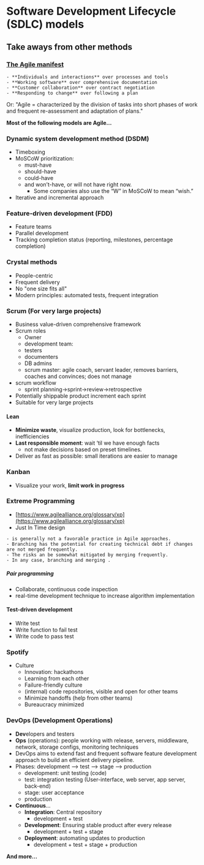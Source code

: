 # Software Development Lifecycle (SDLC) models

## Take aways from other methods

### [The Agile manifest](https://agilemanifesto.org/)

```{admonition} Values
- **Individuals and interactions** over processes and tools
- **Working software** over comprehensive documentation
- **Customer collaboration** over contract negotiation
- **Responding to change** over following a plan
```

Or:
"Agile = characterized by the division of tasks into short phases of work and frequent re-assessment and adaptation of plans."

**Most of the following models are Agile...**

### Dynamic system development method (DSDM)

- Timeboxing
- MoSCoW prioritization:
    - must-have
    - should-have
    - could-have
    - and won’t-have, or will not have right now.
        - Some companies also use the “W” in MoSCoW to mean “wish.”
- Iterative and incremental approach

### Feature-driven development (FDD)

- Feature teams
- Parallel development
- Tracking completion status (reporting, milestones, percentage completion)

### Crystal methods

- People-centric
- Frequent delivery
- No "one size fits all"
- Modern principles: automated tests, frequent integration

### Scrum (For very large projects)

- Business value-driven comprehensive framework
- Scrum roles
    - Owner
    - development team:
    - testers
    - documenters
    - DB admins
    - scrum master: agile coach, servant leader, removes barriers, coaches and convinces; does not manage
- scrum workflow
    - sprint planning->sprint->review->retrospective
- Potentially shippable product increment each sprint
- Suitable for very large projects

#### Lean

- **Minimize waste**, visualize production, look for bottlenecks, inefficiencies
- **Last responsible moment**: wait ‘til we have enough facts
    - not make decisions based on preset timelines.
- Deliver as fast as possible: small iterations are easier to manage

### Kanban

- Visualize your work, **limit work in progress**

### Extreme Programming

- [https://www.agilealliance.org/glossary/xp](https://www.agilealliance.org/glossary/xp)
- Just In Time design

```{admonition} Branching and merging is not listed as a core XP practice
- is generally not a favorable practice in Agile approaches.
- Branching has the potential for creating technical debt if changes are not merged frequently.
- The risks an be somewhat mitigated by merging frequently.
- In any case, branching and merging .
```

##### Pair programming

- Collaborate, continuous code inspection
- real-time development technique to increase algorithm implementation

#### Test-driven development

- Write test
- Write function to fail test
- Write code to pass test

### Spotify

- Culture
    - Innovation: hackathons
    - Learning from each other
    - Failure-friendly culture
    - (internal) code repositories, visible and open for other teams
    - Minimize handoffs (help from other teams)
    - Bureaucracy minimized


### DevOps (Development Operations)

- **Dev**elopers and testers
- **Ops** (operations): people working with release, servers, middleware, network, storage configs, monitoring techniques
- DevOps aims to extend fast and frequent software feature development approach to build an efficient delivery pipeline.
- Phases: development --> test --> stage --> production
    - development: unit testing (code)
    - test: integration testing (User-interface, web server, app server, back-end)
    - stage: user acceptance
    - production
- **Continuous**...
    - **Integration**: Central repository
        - development + test
    - **Development**: Ensuring stable product after every release
        - development + test + stage
    - **Deployment**: automating updates to production
        - development + test + stage + production

**And more...**
